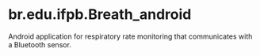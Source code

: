 # br.edu.ifpb.Breath_android
Android application for respiratory rate monitoring that communicates with a Bluetooth sensor.
